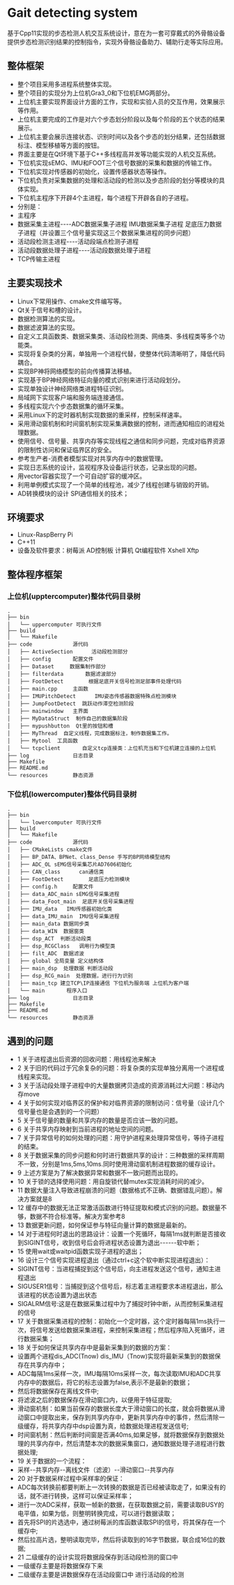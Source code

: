 # Gait detecting system
基于Cpp11实现的步态检测人机交互系统设计，意在为一套可穿戴式的外骨骼设备提供步态检测识别结果的控制指令，实现外骨骼设备助力、辅助行走等实际应用。
## 整体框架
- 整个项目采用多进程系统整体实现。
- 整个项目的实现分为上位机Gra3_0和下位机EMG两部分。
- 上位机主要实现界面设计方面的工作，实现和实验人员的交互作用，效果展示等作用。
- 上位机主要完成的工作是对六个步态划分阶段以及每个阶段的五个状态的结果展示。
- 上位机主要会展示连接状态、识别时间以及各个步态的划分结果，还包括数据标注、模型移植等方面的按钮。
- 界面主要是在Qt环境下基于C++多线程高并发等功能实现的人机交互系统。
- 下位机实现sEMG、IMU和FOOT三个信号数据的采集和数据的传输工作。
- 下位机实现对传感器的初始化，设置传感器状态等操作。
- 下位机负责对采集数据的处理和活动段的检测以及步态阶段的划分等模块的具体实现。
- 下位机主程序下开辟4个主进程，每个进程下开辟各自的子进程。
- 分别是：
- 主程序
- 数据采集主进程----ADC数据采集子进程 IMU数据采集子进程 足底压力数据子进程（并设置三个信号量实现这三个数据采集进程的同步问题）
- 活动段检测主进程----活动段端点检测子进程
- 活动段数据处理子进程----活动段数据处理子进程
- TCP传输主进程


## 主要实现技术
- Linux下常用操作、cmake文件编写等。
- Qt关于信号和槽的设计。
- 数据检测算法的实现。
- 数据滤波算法的实现。
- 自定义工具函数类、数据采集类、活动段检测类、网络类、多线程类等多个功能类。
- 实现将复杂类的分离，单独用一个进程代替，使整体代码清晰明了，降低代码耦合。
- 实现BP神将网络模型的前向传播算法移植。
- 实现基于BP神经网络特征向量的模式识别来进行活动段划分。
- 实现单独设计神经网络类进程特征识别。
- 局域网下实现客户端和服务端连接通信。
- 多线程实现六个步态数据集的循环采集。
- 采用Linux下的定时器机制实现数据的重采样，控制采样速率。
- 采用滑动窗机制和时间窗机制实现采集满数据的控制，进而通知相应的进程处理数据。
- 使用信号、信号量、共享内存等实现线程之通信和同步问题，完成对临界资源的限制性访问和保证临界区的安全。
- 参考生产者-消费者模型实现对共享内存中的数据管理。
- 实现日志系统的设计，监视程序及设备运行状态，记录出现的问题。
- 用vector容器实现了一个可自动扩容的缓冲区。
- 利用单例模式实现了一个简单的线程池，减少了线程创建与销毁的开销。
- AD转换模块的设计 SPI通信相关的技术；


## 环境要求
- Linux-RaspBerry Pi
- C++11
- 设备及软件要求：树莓派 AD控制板 计算机 Qt编程软件 Xshell Xftp



## 整体程序框架
### 上位机(upptercomputer)整体代码目录树
```
.
├── bin
│   └── uppercomputer 可执行文件
├── build
│   └── Makefile
├── code             源代码
│   ├── ActiveSection      活动段检测部分
│   ├── config       配置文件
│   ├── Dataset     数据集制作部分
│   ├── filterdata       数据滤波部分
│   ├── FootDetect        根据足底开关信号检测足部事件处理代码
│   ├── main.cpp     主函数
│   ├── IMUPitchDetect      IMU姿态传感器数据特殊点检测模块
│   ├── JumpFootDetect  跳跃动作滞空检测阶段
│   ├── mainwindow   主界面
│   ├── MyDataStruct  制作自己的数据集阶段
│   ├── mypushbutton  Qt里的按钮和槽
│   ├── MyThread  自定义线程，完成数据标注，制作数据集工作。
│   ├── Mytool  工具函数
│   └── tcpclient       自定义tcp连接类：上位机充当和下位机建立连接的上位机
├── log              日志目录
├── Makefile
├── README.md
└── resources        静态资源
```

### 下位机(lowercomputer)整体代码目录树
```
.
├── bin
│   └── lowercomputer 可执行文件
├── build
│   └── Makefile
├── code             源代码
│   ├── CMakeLists cmake文件 
│   ├── BP_DATA、BPNet、class_Dense 手写的BP网络模型结构  
│   ├── ADC_OL sEMG信号采集芯片AD7606初始化
│   ├── CAN_class      can通信类
│   ├── FootDetect        足底压力检测模块
│   ├── config.h     配置文件
│   ├── data_ADC_main sEMG信号采集进程
│   ├── data_Foot_main  足底开关信号采集进程
│   ├── IMU_data   IMU传感器初始化类   
│   ├── data_IMU_main  IMU信号采集进程  
│   ├── main_data 数据同步类  
│   ├── data_WIN  数据窗类
│   ├── dsp_ACT  判断活动段类
│   ├── dsp_RCGClass   调用行为模型类   
│   ├── filt_ADC  数据滤波  
│   ├── global 全局变量 定义结构体  
│   ├── main_dsp  处理数据 判断活动段
│   ├── dsp_RCG_main  处理数据，进行行为识别
│   ├── main_tcp 建立TCP\IP连接通信 下位机为服务端 上位机为客户端
│   └── main       程序入口
├── log              日志目录
├── Makefile
├── README.md
└── resources        静态资源
```



## 遇到的问题

- 1 关于进程退出后资源的回收问题：用线程池来解决
- 2 关于旧的代码过于冗余复杂的问题：将复杂类的实现单独分离用一个进程或线程来实现。
- 3 关于活动段处理子进程中的大量数据拷贝造成的资源消耗过大问题：移动内存move
- 4 关于如何实现对临界区的保护和对临界资源的限制访问：信号量（设计几个信号量也是会遇到的一个问题）
- 5 关于信号量的数量和共享内存的数量是否应该一致的问题。
- 6 关于共享内存映射到当前进程的地址空间的问题。
- 7 关于异常信号的如何处理的问题：用守护进程来处理异常信号，等待子进程的结束。
- 8 关于数据采集的同步问题和何时进行数据共享的设计：三种数据的采样周期不一致，分别是1ms,5ms,10ms.同时使用滑动窗机制进程数据的缓存设计。
- 9 上述方案是为了解决数据异常和数据不一致问题而出现的。
- 10 关于锁的选择使用问题：用自旋锁代替mutex实现消耗时间的减少。
- 11 数据大量注入导致进程崩溃的问题（数据格式不正确、数据错乱问题）。解决方案就是8
- 12 缓存中的数据无法正常激活函数进行特征提取和模式识别的问题。数据量不够，数据不符合标准等。解决方案参考8
- 13 数据更新问题，如何保证参与特征向量计算的数据是最新的。
- 14 对于进程何时退出的思路设计：设置一个死循环，每隔1ms就判断是否接收到SIGINT信号，收到信号后会将进程状态设置为退出------软中断；
- 15 使用wait或waitpid函数实现子进程的退出；
- 16 设计三个信号实现进程退出（通过ctrl+c这个软中断实现进程退出）：
- SIGINT信号：当进程捕捉到这个信号后，向主进程发送这个信号，通知主进程退出
- SIGUSER1信号：当捕捉到这个信号后，标志着主进程要求本进程退出，那么该进程的状态设置为退出状态
- SIGALRM信号:这是在数据采集过程中为了捕捉时钟中断，从而控制采集进程的信号
- 17 关于数据采集进程的控制：初始化一个定时器，这个定时器每隔1ms执行一次，将信号发送给数据采集进程，来控制采集进程；然后程序陷入死循环，进行数据采集；
- 18 关于如何保证共享内存中是最新采集到的数据的方案：
- 设置两个进程dis_ADC(Tnow) dis_IMU（Tnow)实现将最新采集到的数据保存在共享内存中；
- ADC每隔1ms采样一次，IMU每隔10ms采样一次，每次读取IMU和ADC共享内存中的数据后，将它的标志设置为false,表示不是最新的数据；
- 然后将数据保存在离线文件中;
- 将滤波之后的数据保存在滑动窗口内，以便用于特征提取;
- 滑动窗机制：如果当前保存的数据长度大于滑动窗口的长度，就会将数据从滑动窗口中提取出来，保存到共享内存中，更新共享内存中的事件，然后清除一级缓存，将共享内存中dsp设置为真，给数据处理进程发送信号;
- 时间窗机制：然后判断时间窗是否满40ms,如果足够，就将数据保存到数据处理的共享内存中，然后清楚本次的数据采集窗口，通知数据处理子进程进行数据处理;
- 19 关于数据的一个流程：
- 采样--共享内存--离线文件（滤波）--滑动窗口--共享内存
- 20 对于数据采样过程中采样率的保证：
- ADC每次转换前都要判断上一次转换的数据是否已经被读取走了，如果没有的话，就不进行转换，这样可以保证采样率；
- 进行一次ADC采样，获取一帧新的数据，在获取数据之前，需要读取BUSY的电平值，如果为低，则整明转换完成，可以进行数据读取；
- 首先将SPI的片选选中，通过树莓派的库函数读取SPI的信号，将其保存在一个缓存中;
- 然后拉高片选，整明读取完毕，然后将读取到的16字节数据，联合成16位的数据;
- 21 二级缓存的设计实现将数据段保存到活动段检测的窗口中
-  一级缓存主要是将数据保存下来
- 二级缓存主要是讲数据保存在活动段窗口中 进行活动段的检测